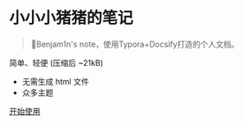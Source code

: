 <!-- _coverpage.md -->

# 小小小猪猪的笔记 

> 💪Benjam1n's note，使用Typora+Docsify打造的个人文档。

 简单、轻便 (压缩后 ~21kB)
- 无需生成 html 文件
- 众多主题


[开始使用](/README.md)
